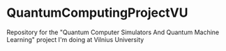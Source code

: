 # QuantumComputingProjectVU
Repository for the "Quantum Computer Simulators And Quantum Machine Learning" project I'm doing at Vilnius University
